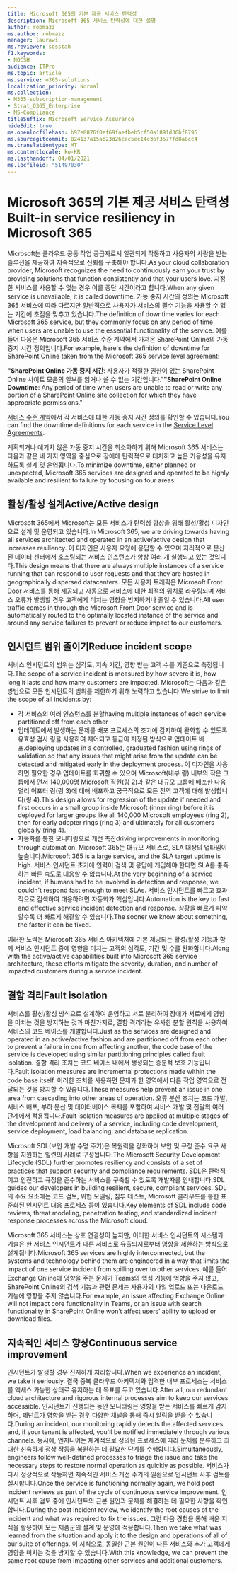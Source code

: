```yaml
---
title: Microsoft 365의 기본 제공 서비스 탄력성
description: Microsoft 365 서비스 탄력성에 대한 설명
author: robmazz
ms.author: robmazz
manager: laurawi
ms.reviewer: sosstah
f1.keywords:
- NOCSH
audience: ITPro
ms.topic: article
ms.service: o365-solutions
localization_priority: Normal
ms.collection:
- M365-subscription-management
- Strat_O365_Enterprise
- MS-Compliance
titleSuffix: Microsoft Service Assurance
hideEdit: true
ms.openlocfilehash: b97e8876f0ef69faefbeb5cf50a1891d36bf8795
ms.sourcegitcommit: 024137a15ab23d26cac5ec14c36f3577fd8a0cc4
ms.translationtype: MT
ms.contentlocale: ko-KR
ms.lasthandoff: 04/01/2021
ms.locfileid: "51497030"
---
```

# <a name="built-in-service-resiliency-in-microsoft-365"></a><span data-ttu-id="26aaf-103">Microsoft 365의 기본 제공 서비스 탄력성</span><span class="sxs-lookup"><span data-stu-id="26aaf-103">Built-in service resiliency in Microsoft 365</span></span>

<span data-ttu-id="26aaf-104">Microsoft는 클라우드 공동 작업 공급자로서 일관되게 작동하고 사용자의 사랑을 받는 솔루션을 제공하여 지속적으로 신뢰를 구축해야 합니다.</span><span class="sxs-lookup"><span data-stu-id="26aaf-104">As your cloud collaboration provider, Microsoft recognizes the need to continuously earn your trust by providing solutions that function consistently and that your users love.</span></span> <span data-ttu-id="26aaf-105">지정한 서비스를 사용할 수 없는 경우 이를 중단 시간이라고 합니다.</span><span class="sxs-lookup"><span data-stu-id="26aaf-105">When any given service is unavailable, it is called downtime.</span></span> <span data-ttu-id="26aaf-106">가동 중지 시간의 정의는 Microsoft 365 서비스에 따라 다르지만 일반적으로 사용자가 서비스의 필수 기능을 사용할 수 없는 기간에 초점을 맞추고 있습니다.</span><span class="sxs-lookup"><span data-stu-id="26aaf-106">The definition of downtime varies for each Microsoft 365 service, but they commonly focus on any period of time when users are unable to use the essential functionality of the service.</span></span> <span data-ttu-id="26aaf-107">예를 들어 다음은 Microsoft 365 서비스 수준 계약에서 가져온 SharePoint Online의 가동 중지 시간 정의입니다.</span><span class="sxs-lookup"><span data-stu-id="26aaf-107">For example, here's the definition of downtime for SharePoint Online taken from the Microsoft 365 service level agreement:</span></span>

<span data-ttu-id="26aaf-108">**"SharePoint Online 가동 중지 시간**: 사용자가 적절한 권한이 있는 SharePoint Online 사이트 모음의 일부를 읽거나 쓸 수 없는 기간입니다."</span><span class="sxs-lookup"><span data-stu-id="26aaf-108">**"SharePoint Online Downtime**: Any period of time when users are unable to read or write any portion of a SharePoint Online site collection for which they have appropriate permissions."</span></span>

<span data-ttu-id="26aaf-109">[서비스 수준 계약](https://www.microsoftvolumelicensing.com/DocumentSearch.aspx?Mode=3&DocumentTypeId=37)에서 각 서비스에 대한 가동 중지 시간 정의를 확인할 수 있습니다.</span><span class="sxs-lookup"><span data-stu-id="26aaf-109">You can find the downtime definitions for each service in the [Service Level Agreements](https://www.microsoftvolumelicensing.com/DocumentSearch.aspx?Mode=3&DocumentTypeId=37).</span></span>

<span data-ttu-id="26aaf-110">계획되거나 예기치 않은 가동 중지 시간을 최소화하기 위해 Microsoft 365 서비스는 다음과 같은 네 가지 영역을 중심으로 장애에 탄력적으로 대처하고 높은 가용성을 유지하도록 설계 및 운영됩니다.</span><span class="sxs-lookup"><span data-stu-id="26aaf-110">To minimize downtime, either planned or unexpected, Microsoft 365 services are designed and operated to be highly available and resilient to failure by focusing on four areas:</span></span>

## <a name="activeactive-design"></a><span data-ttu-id="26aaf-111">활성/활성 설계</span><span class="sxs-lookup"><span data-stu-id="26aaf-111">Active/Active design</span></span>

<span data-ttu-id="26aaf-112">Microsoft 365에서 Microsoft는 모든 서비스가 탄력성 향상을 위해 활성/활성 디자인으로 설계 및 운영되고 있습니다.</span><span class="sxs-lookup"><span data-stu-id="26aaf-112">In Microsoft 365, we are driving towards having all services architected and operated in an active/active design that increases resiliency.</span></span> <span data-ttu-id="26aaf-113">이 디자인은 사용자 요청에 응답할 수 있으며 지리적으로 분산된 데이터 센터에서 호스팅되는 서비스 인스턴스가 항상 여러 개 실행되고 있는 것입니다.</span><span class="sxs-lookup"><span data-stu-id="26aaf-113">This design means that there are always multiple instances of a service running that can respond to user requests and that they are hosted in geographically dispersed datacenters.</span></span> <span data-ttu-id="26aaf-114">모든 사용자 트래픽은 Microsoft Front Door 서비스를 통해 제공되고 자동으로 서비스에 대한 최적의 위치로 라우팅되며 서비스 오류가 발생할 경우 고객에게 미치는 영향을 방지하거나 줄일 수 있습니다.</span><span class="sxs-lookup"><span data-stu-id="26aaf-114">All user traffic comes in through the Microsoft Front Door service and is automatically routed to the optimally located instance of the service and around any service failures to prevent or reduce impact to our customers.</span></span>

## <a name="reduce-incident-scope"></a><span data-ttu-id="26aaf-115">인시던트 범위 줄이기</span><span class="sxs-lookup"><span data-stu-id="26aaf-115">Reduce incident scope</span></span>

<span data-ttu-id="26aaf-116">서비스 인시던트의 범위는 심각도, 지속 기간, 영향 받는 고객 수를 기준으로 측정됩니다.</span><span class="sxs-lookup"><span data-stu-id="26aaf-116">The scope of a service incident is measured by how severe it is, how long it lasts and how many customers are impacted.</span></span> <span data-ttu-id="26aaf-117">Microsoft는 다음과 같은 방법으로 모든 인시던트의 범위를 제한하기 위해 노력하고 있습니다.</span><span class="sxs-lookup"><span data-stu-id="26aaf-117">We strive to limit the scope of all incidents by:</span></span>

- <span data-ttu-id="26aaf-118">각 서비스의 여러 인스턴스를 분할</span><span class="sxs-lookup"><span data-stu-id="26aaf-118">having multiple instances of each service partitioned off from each other</span></span>
- <span data-ttu-id="26aaf-119">업데이트에서 발생하는 문제를 배포 프로세스의 조기에 감지하여 완화할 수 있도록 유효성 검사 링을 사용하여 제어되고 등급이 지정된 방식으로 업데이트 배포.</span><span class="sxs-lookup"><span data-stu-id="26aaf-119">deploying updates in a controlled, graduated fashion using rings of validation so that any issues that might arise from the update can be detected and mitigated early in the deployment process.</span></span> <span data-ttu-id="26aaf-120">이 디자인을 사용하면 필요한 경우 업데이트를 회귀할 수 있으며 Microsoft(내부 링) 내부의 작은 그룹에서 먼저 140,000명 Microsoft 직원(링 2)과 같은 대규모 그룹에 배포한 다음 얼리 어포터 링(링 3)에 대해 배포하고 궁극적으로 모든 전역 고객에 대해 발생합니다(링 4).</span><span class="sxs-lookup"><span data-stu-id="26aaf-120">This design allows for regression of the update if needed and first occurs in a small group inside Microsoft (inner ring) before it is deployed for larger groups like all 140,000 Microsoft employees (ring 2), then for early adopter rings (ring 3) and ultimately for all customers globally (ring 4).</span></span>
- <span data-ttu-id="26aaf-121">자동화를 통한 모니터링으로 개선 촉진</span><span class="sxs-lookup"><span data-stu-id="26aaf-121">driving improvements in monitoring through automation.</span></span> <span data-ttu-id="26aaf-122">Microsoft 365는 대규모 서비스로, SLA 대상의 업타임이 높습니다.</span><span class="sxs-lookup"><span data-stu-id="26aaf-122">Microsoft 365 is a large service, and the SLA target uptime is high.</span></span> <span data-ttu-id="26aaf-123">서비스 인시던트 초기에 인력이 검색 및 응답에 개입해야 한다면 SLA를 충족하는 빠른 속도로 대응할 수 없습니다.</span><span class="sxs-lookup"><span data-stu-id="26aaf-123">At the very beginning of a service incident, if humans had to be involved in detection and response, we couldn't respond fast enough to meet SLAs.</span></span> <span data-ttu-id="26aaf-124">서비스 인시던트를 빠르고 효과적으로 검색하여 대응하려면 자동화가 핵심입니다.</span><span class="sxs-lookup"><span data-stu-id="26aaf-124">Automation is the key to fast and effective service incident detection and response.</span></span> <span data-ttu-id="26aaf-125">상황을 빠르게 파악할수록 더 빠르게 해결할 수 있습니다.</span><span class="sxs-lookup"><span data-stu-id="26aaf-125">The sooner we know about something, the faster it can be fixed.</span></span>

<span data-ttu-id="26aaf-126">이러한 노력은 Microsoft 365 서비스 아키텍처에 기본 제공되는 활성/활성 기능과 함께 서비스 인시던트 중에 영향을 미치는 고객의 심각도, 기간 및 수를 완화합니다.</span><span class="sxs-lookup"><span data-stu-id="26aaf-126">Along with the active/active capabilities built into Microsoft 365 service architecture, these efforts mitigate the severity, duration, and number of impacted customers during a service incident.</span></span>  

## <a name="fault-isolation"></a><span data-ttu-id="26aaf-127">결함 격리</span><span class="sxs-lookup"><span data-stu-id="26aaf-127">Fault isolation</span></span>

<span data-ttu-id="26aaf-128">서비스를 활성/활성 방식으로 설계하여 운영하고 서로 분리하여 장애가 서로에게 영향을 미치는 것을 방지하는 것과 마찬가지로, 결함 격리라는 유사한 분할 원칙을 사용하여 서비스의 코드 베이스를 개발합니다.</span><span class="sxs-lookup"><span data-stu-id="26aaf-128">Just as the services are designed and operated in an active/active fashion and are partitioned off from each other to prevent a failure in one from affecting another, the code base of the service is developed using similar partitioning principles called fault isolation.</span></span> <span data-ttu-id="26aaf-129">결함 격리 조치는 코드 베이스 내에서 생성되는 증분적 보호 기능입니다.</span><span class="sxs-lookup"><span data-stu-id="26aaf-129">Fault isolation measures are incremental protections made within the code base itself.</span></span> <span data-ttu-id="26aaf-130">이러한 조치를 사용하면 문제가 한 영역에서 다른 작업 영역으로 전달되는 것을 방지할 수 있습니다.</span><span class="sxs-lookup"><span data-stu-id="26aaf-130">These measures help prevent an issue in one area from cascading into other areas of operation.</span></span>
<span data-ttu-id="26aaf-131">오류 분산 조치는 코드 개발, 서비스 배포, 부하 분산 및 데이터베이스 복제를 포함하여 서비스 개발 및 전달의 여러 단계에서 적용됩니다.</span><span class="sxs-lookup"><span data-stu-id="26aaf-131">Fault isolation measures are applied at multiple stages of the development and delivery of a service, including code development, service deployment, load balancing, and database replication.</span></span>

<span data-ttu-id="26aaf-132">Microsoft SDL(보안 개발 수명 주기)은 복원력을 강화하며 보안 및 규정 준수 요구 사항을 지원하는 일련의 사례로 구성됩니다.</span><span class="sxs-lookup"><span data-stu-id="26aaf-132">The Microsoft Security Development Lifecycle (SDL) further promotes resiliency and consists of a set of practices that support security and compliance requirements.</span></span> <span data-ttu-id="26aaf-133">SDL은 탄력적이고 안전하고 규정을 준수하는 서비스를 구축할 수 있도록 개발자를 안내합니다.</span><span class="sxs-lookup"><span data-stu-id="26aaf-133">SDL guides our developers in building resilient, secure, compliant services.</span></span> <span data-ttu-id="26aaf-134">SDL의 주요 요소에는 코드 검토, 위협 모델링, 침투 테스트, Microsoft 클라우드를 통한 표준화된 인시던트 대응 프로세스 등이 있습니다.</span><span class="sxs-lookup"><span data-stu-id="26aaf-134">Key elements of SDL include code reviews, threat modeling, penetration testing, and standardized incident response processes across the Microsoft cloud.</span></span>

<span data-ttu-id="26aaf-135">Microsoft 365 서비스는 상호 연결성이 높지만, 이러한 서비스 인시던트의 시스템과 기술은 한 서비스 인시던트가 다른 서비스로 유출되지로부터 영향을 제한하는 방식으로 설계됩니다.</span><span class="sxs-lookup"><span data-stu-id="26aaf-135">Microsoft 365 services are highly interconnected, but the systems and technology behind them are engineered in a way that limits the impact of one service incident from spilling over to other services.</span></span> <span data-ttu-id="26aaf-136">예를 들어 Exchange Online에 영향을 주는 문제가 Teams의 핵심 기능에 영향을 주지 않고, SharePoint Online의 검색 기능과 관련 문제는 사용자의 파일 업로드 또는 다운로드 기능에 영향을 주지 않습니다.</span><span class="sxs-lookup"><span data-stu-id="26aaf-136">For example, an issue affecting Exchange Online will not impact core functionality in Teams, or an issue with search functionality in SharePoint Online won’t affect users’ ability to upload or download files.</span></span>

## <a name="continuous-service-improvement"></a><span data-ttu-id="26aaf-137">지속적인 서비스 향상</span><span class="sxs-lookup"><span data-stu-id="26aaf-137">Continuous service improvement</span></span>

<span data-ttu-id="26aaf-138">인시던트가 발생할 경우 진지하게 처리합니다.</span><span class="sxs-lookup"><span data-stu-id="26aaf-138">When we experience an incident, we take it seriously.</span></span> <span data-ttu-id="26aaf-139">결국 중복 클라우드 아키텍처와 엄격한 내부 프로세스는 서비스를 액세스 가능한 상태로 유지하는 데 목표를 두고 있습니다.</span><span class="sxs-lookup"><span data-stu-id="26aaf-139">After all, our redundant cloud architecture and rigorous internal processes aim to keep our services accessible.</span></span> <span data-ttu-id="26aaf-140">인시던트가 진행되는 동안 모니터링은 영향을 받는 서비스를 빠르게 감지하며, 테넌트가 영향을 받는 경우 다양한 채널을 통해 즉시 알림을 받을 수 있습니다.</span><span class="sxs-lookup"><span data-stu-id="26aaf-140">During an incident, our monitoring rapidly detects the affected services and, if your tenant is affected, you'll be notified immediately through various channels.</span></span> <span data-ttu-id="26aaf-141">동시에, 엔지니어는 체계적으로 정의된 프로세스에 따라 문제를 분류하고 최대한 신속하게 정상 작동을 복원하는 데 필요한 단계를 수행합니다.</span><span class="sxs-lookup"><span data-stu-id="26aaf-141">Simultaneously, engineers follow well-defined processes to triage the issue and take the necessary steps to restore normal operation as quickly as possible.</span></span> <span data-ttu-id="26aaf-142">서비스가 다시 정상적으로 작동하면 지속적인 서비스 개선 주기의 일환으로 인시던트 사후 검토를 실시합니다.</span><span class="sxs-lookup"><span data-stu-id="26aaf-142">Once the service is functioning normally again, we hold post incident reviews as part of the cycle of continuous service improvement.</span></span> <span data-ttu-id="26aaf-143">인시던트 사후 검토 중에 인시던트의 근본 원인과 문제를 해결하는 데 필요한 사항을 확인합니다.</span><span class="sxs-lookup"><span data-stu-id="26aaf-143">During the post incident review, we identify the root causes of the incident and what was required to fix the issues.</span></span> <span data-ttu-id="26aaf-144">그런 다음 경험을 통해 배운 지식을 활용하여 모든 제품군의 설계 및 운영에 적용합니다.</span><span class="sxs-lookup"><span data-stu-id="26aaf-144">Then we take what was learned from the situation and apply it to the design and operations of all of our suite of offerings.</span></span> <span data-ttu-id="26aaf-145">이 지식으로, 동일한 근본 원인이 다른 서비스와 추가 고객에게 영향을 미치는 것을 방지할 수 있습니다.</span><span class="sxs-lookup"><span data-stu-id="26aaf-145">With this knowledge, we can prevent the same root cause from impacting other services and additional customers.</span></span>

